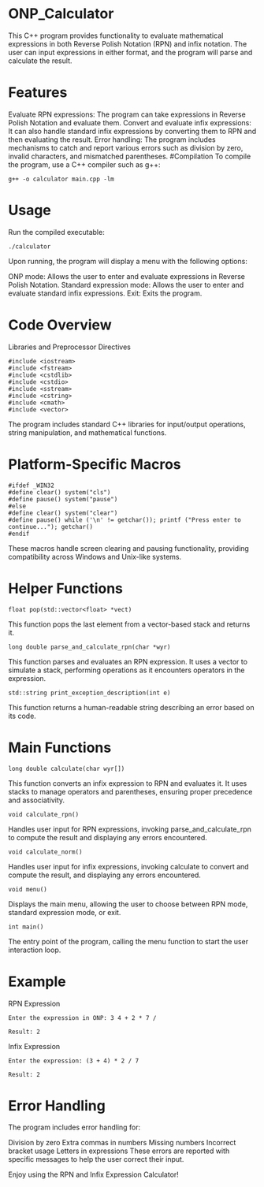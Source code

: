 # ONP_Calculator
This C++ program provides functionality to evaluate mathematical expressions in both Reverse Polish Notation (RPN) and infix notation. The user can input expressions in either format, and the program will parse and calculate the result.

# Features
Evaluate RPN expressions: The program can take expressions in Reverse Polish Notation and evaluate them.
Convert and evaluate infix expressions: It can also handle standard infix expressions by converting them to RPN and then evaluating the result.
Error handling: The program includes mechanisms to catch and report various errors such as division by zero, invalid characters, and mismatched parentheses.
#Compilation
To compile the program, use a C++ compiler such as g++:
```
g++ -o calculator main.cpp -lm
```
# Usage
Run the compiled executable:
```
./calculator
```

Upon running, the program will display a menu with the following options:

ONP mode: Allows the user to enter and evaluate expressions in Reverse Polish Notation.
Standard expression mode: Allows the user to enter and evaluate standard infix expressions.
Exit: Exits the program.
# Code Overview
Libraries and Preprocessor Directives

```
#include <iostream>
#include <fstream>
#include <cstdlib>
#include <cstdio>
#include <sstream>
#include <cstring>
#include <cmath>
#include <vector>
```

The program includes standard C++ libraries for input/output operations, string manipulation, and mathematical functions.

# Platform-Specific Macros

```
#ifdef _WIN32
#define clear() system("cls")
#define pause() system("pause")
#else
#define clear() system("clear")
#define pause() while ('\n' != getchar()); printf ("Press enter to continue..."); getchar()
#endif
```

These macros handle screen clearing and pausing functionality, providing compatibility across Windows and Unix-like systems.

# Helper Functions
```
float pop(std::vector<float> *vect)
```
This function pops the last element from a vector-based stack and returns it.

```
long double parse_and_calculate_rpn(char *wyr)
```
This function parses and evaluates an RPN expression. It uses a vector to simulate a stack, performing operations as it encounters operators in the expression.

```
std::string print_exception_description(int e)
```
This function returns a human-readable string describing an error based on its code.

# Main Functions
```
long double calculate(char wyr[])
```
This function converts an infix expression to RPN and evaluates it. It uses stacks to manage operators and parentheses, ensuring proper precedence and associativity.

```
void calculate_rpn()
```
Handles user input for RPN expressions, invoking parse_and_calculate_rpn to compute the result and displaying any errors encountered.

```
void calculate_norm()
```
Handles user input for infix expressions, invoking calculate to convert and compute the result, and displaying any errors encountered.

```
void menu()
```
Displays the main menu, allowing the user to choose between RPN mode, standard expression mode, or exit.

```
int main()
```
The entry point of the program, calling the menu function to start the user interaction loop.

# Example

RPN Expression
```
Enter the expression in ONP: 3 4 + 2 * 7 /

Result: 2
```

Infix Expression
```
Enter the expression: (3 + 4) * 2 / 7

Result: 2
```
# Error Handling
The program includes error handling for:

Division by zero
Extra commas in numbers
Missing numbers
Incorrect bracket usage
Letters in expressions
These errors are reported with specific messages to help the user correct their input.

Enjoy using the RPN and Infix Expression Calculator!
